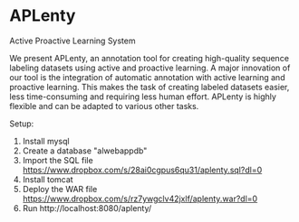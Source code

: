 # APLenty
Active Proactive Learning System

We present APLenty, an annotation tool for creating high-quality sequence labeling datasets using active and proactive learning.
A major innovation of our tool is the integration of automatic annotation with active learning and proactive learning.
This makes the task of creating labeled datasets easier, less time-consuming and requiring less human effort.
APLenty is highly flexible and can be adapted to various other tasks.

Setup:
1. Install mysql
2. Create a database "alwebappdb"
3. Import the SQL file https://www.dropbox.com/s/28ai0cgpus6qu31/aplenty.sql?dl=0
4. Install tomcat
5. Deploy the WAR file https://www.dropbox.com/s/rz7ywgclv42jxlf/aplenty.war?dl=0
6. Run http://localhost:8080/aplenty/
